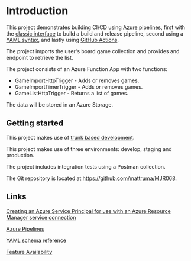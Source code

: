 # Introduction

This project demonstrates building CI/CD using [Azure pipelines](https://docs.microsoft.com/en-us/azure/devops/pipelines/get-started/what-is-azure-pipelines?view=azure-devops), first with the [classic interface](https://docs.microsoft.com/en-us/azure/devops/pipelines/get-started/pipelines-get-started?view=azure-devops#define-pipelines-using-the-classic-interface) to build a build and release pipeline, second using a [YAML syntax](https://docs.microsoft.com/en-us/azure/devops/pipelines/get-started/pipelines-get-started?view=azure-devops#define-pipelines-using-yaml-syntax), and lastly using [GitHub Actions](https://docs.github.com/en/actions).

The project imports the user's board game collection and provides and endpoint to retrieve the list.

The project consists of an Azure Function App with two functions:

* GameImportHttpTrigger - Adds or removes games.
* GameImportTimerTrigger - Adds or removes games.
* GameListHttpTrigger - Returns a list of games.

The data will be stored in an Azure Storage.

## Getting started

This project makes use of [trunk based development](https://trunkbaseddevelopment.com/).

This project makes use of three environments: develop, staging and production.

The project includes integration tests using a Postman collection.

The Git repository is located at <https://github.com/mattruma/MJR068>.

## Links

[Creating an Azure Service Principal for use with an Azure Resource Manager service connection](https://azuredevopslabs.com/labs/devopsserver/azureserviceprincipal/)

[Azure Pipelines](https://docs.microsoft.com/en-us/azure/devops/pipelines/get-started/pipelines-get-started?view=azure-devops)

[YAML schema reference](https://docs.microsoft.com/en-us/azure/devops/pipelines/yaml-schema?view=azure-devops&tabs=schema%2Cparameter-schema)

[Feature Availability](https://docs.microsoft.com/en-us/azure/devops/pipelines/get-started/pipelines-get-started?view=azure-devops#feature-availability)